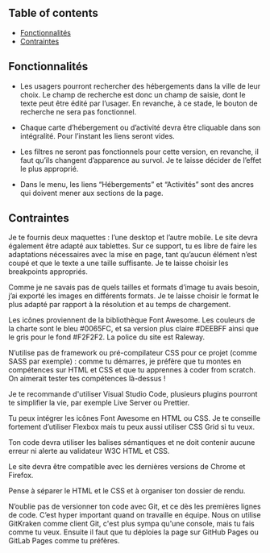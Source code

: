 ## Table of contents
* [Fonctionnalités](#Fonctionnalités)
* [Contraintes](#Contraintes)


## Fonctionnalités

* Les usagers pourront rechercher des hébergements dans la ville de leur choix. Le champ de recherche est donc un champ de saisie, dont le texte peut être édité par l’usager. 
En revanche, à ce stade, le bouton de recherche ne sera pas fonctionnel.

* Chaque carte d’hébergement ou d’activité devra être cliquable dans son intégralité. Pour l’instant les liens seront vides.

* Les filtres ne seront pas fonctionnels pour cette version, en revanche, il faut qu’ils changent d’apparence au survol. 
Je te laisse décider de l’effet le plus approprié.

* Dans le menu, les liens “Hébergements” et “Activités” sont des ancres qui doivent mener aux sections de la page.
 
## Contraintes 

Je te fournis deux maquettes : l’une desktop et l’autre mobile. Le site devra également être adapté aux tablettes. Sur ce support, tu es libre de faire les adaptations nécessaires avec la mise en page, tant qu’aucun élément n’est coupé et que le texte a une taille suffisante. Je te laisse choisir les breakpoints appropriés.

Comme je ne savais pas de quels tailles et formats d’image tu avais besoin, j’ai exporté les images en différents formats. Je te laisse choisir le format le plus adapté par rapport à la résolution et au temps de chargement.

Les icônes proviennent de la bibliothèque Font Awesome. Les couleurs de la charte sont le bleu #0065FC, et sa version plus claire #DEEBFF ainsi que le gris pour le fond #F2F2F2.
La police du site est Raleway.

N’utilise pas de framework ou pré-compilateur CSS pour ce projet (comme SASS par exemple) : comme tu démarres, je préfère que tu montes en compétences sur HTML et CSS et que tu apprennes à coder from scratch. On aimerait tester tes compétences là-dessus !

Je te recommande d'utiliser Visual Studio Code, plusieurs plugins pourront te simplifier la vie, par exemple Live Server ou Prettier.

Tu peux intégrer les icônes Font Awesome en HTML ou CSS. Je te conseille fortement d’utiliser Flexbox mais tu peux aussi utiliser CSS Grid si tu veux.

Ton code devra utiliser les balises sémantiques et ne doit contenir aucune erreur ni alerte au validateur W3C HTML et CSS.

Le site devra être compatible avec les dernières versions de Chrome et Firefox.

Pense à séparer le HTML et le CSS et à organiser ton dossier de rendu.

N’oublie pas de versionner ton code avec Git, et ce dès les premières lignes de code. C’est hyper important quand on travaille en équipe. Nous on utilise GitKraken comme client Git, c'est plus sympa qu'une console, mais tu fais comme tu veux. Ensuite il faut que tu déploies la page sur GitHub Pages ou GitLab Pages comme tu préfères.
```
